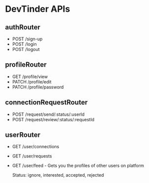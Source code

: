 # DevTinder APIs

## authRouter

- POST /sign-up
- POST /login
- POST /logout

## profileRouter

- GET /profile/view
- PATCH /profile/edit
- PATCH /profile/password

## connectionRequestRouter

- POST /request/send/:status/:userId
- POST /request/review/:status/:requestId

## userRouter

- GET /user/connections
- GET /user/requests
- GET /user/feed - Gets you the profiles of other users on platform

  Status: ignore, interested, accepted, rejected
